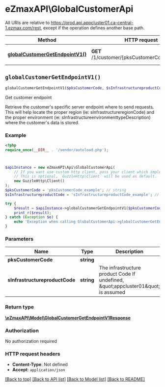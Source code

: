 # eZmaxAPI\GlobalCustomerApi

All URIs are relative to https://prod.api.appcluster01.ca-central-1.ezmax.com/rest, except if the operation defines another base path.

| Method | HTTP request | Description |
| ------------- | ------------- | ------------- |
| [**globalCustomerGetEndpointV1()**](GlobalCustomerApi.md#globalCustomerGetEndpointV1) | **GET** /1/customer/{pksCustomerCode}/endpoint | Get customer endpoint |


## `globalCustomerGetEndpointV1()`

```php
globalCustomerGetEndpointV1($pksCustomerCode, $sInfrastructureproductCode): \eZmaxAPI\Model\GlobalCustomerGetEndpointV1Response
```

Get customer endpoint

Retrieve the customer's specific server endpoint where to send requests. This will help locate the proper region (ie: sInfrastructureregionCode) and the proper environment (ie: sInfrastructureenvironmenttypeDescription) where the customer's data is stored.

### Example

```php
<?php
require_once(__DIR__ . '/vendor/autoload.php');



$apiInstance = new eZmaxAPI\Api\GlobalCustomerApi(
    // If you want use custom http client, pass your client which implements `GuzzleHttp\ClientInterface`.
    // This is optional, `GuzzleHttp\Client` will be used as default.
    new GuzzleHttp\Client()
);
$pksCustomerCode = 'pksCustomerCode_example'; // string
$sInfrastructureproductCode = 'sInfrastructureproductCode_example'; // string | The infrastructure product Code  If undefined, \"appcluster01\" is assumed

try {
    $result = $apiInstance->globalCustomerGetEndpointV1($pksCustomerCode, $sInfrastructureproductCode);
    print_r($result);
} catch (Exception $e) {
    echo 'Exception when calling GlobalCustomerApi->globalCustomerGetEndpointV1: ', $e->getMessage(), PHP_EOL;
}
```

### Parameters

| Name | Type | Description  | Notes |
| ------------- | ------------- | ------------- | ------------- |
| **pksCustomerCode** | **string**|  | |
| **sInfrastructureproductCode** | **string**| The infrastructure product Code  If undefined, \&quot;appcluster01\&quot; is assumed | [optional] |

### Return type

[**\eZmaxAPI\Model\GlobalCustomerGetEndpointV1Response**](../Model/GlobalCustomerGetEndpointV1Response.md)

### Authorization

No authorization required

### HTTP request headers

- **Content-Type**: Not defined
- **Accept**: `application/json`

[[Back to top]](#) [[Back to API list]](../../README.md#endpoints)
[[Back to Model list]](../../README.md#models)
[[Back to README]](../../README.md)

